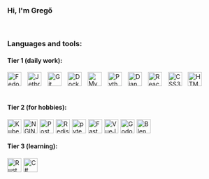 ### Hi, I'm Gregő

<br>

### Languages and tools:
#### Tier 1 (daily work):
<img alt="Fedora linux" width="32px" src="https://cdn.jsdelivr.net/gh/devicons/devicon/icons/fedora/fedora-original.svg" style="padding-right:10px;"/>
<img alt="Jetbrains tools" width="32px" src="https://cdn.jsdelivr.net/gh/devicons/devicon/icons/jetbrains/jetbrains-original.svg" style="padding-right:10px;"/>
<img alt="Git tools" width="32px" src="https://cdn.jsdelivr.net/gh/devicons/devicon/icons/git/git-original.svg" style="padding-right:10px;"/>
<img alt="Docker" width="32px" src="https://cdn.jsdelivr.net/gh/devicons/devicon/icons/docker/docker-original.svg" style="padding-right:10px;"/>
<img alt="MySQL" width="32px" src="https://cdn.jsdelivr.net/gh/devicons/devicon/icons/mysql/mysql-original.svg" style="padding-right:10px;"/>
<img alt="Python" width="32px" src="https://cdn.jsdelivr.net/gh/devicons/devicon/icons/python/python-original.svg" style="padding-right:10px;"/>
<img alt="Django" width="32px" src="https://cdn.jsdelivr.net/gh/devicons/devicon/icons/django/django-plain.svg" style="padding-right:10px;"/>
<img alt="React" width="32px" src="https://cdn.jsdelivr.net/gh/devicons/devicon/icons/react/react-original.svg" style="padding-right:10px;"/>
<img alt="CSS3" width="32px" src="https://cdn.jsdelivr.net/gh/devicons/devicon/icons/css3/css3-original.svg" style="padding-right:10px;"/>
<img alt="HTML5" width="32px" src="https://cdn.jsdelivr.net/gh/devicons/devicon/icons/html5/html5-original.svg" style="padding-right:10px;"/>

<br/>
<br/>

#### Tier 2 (for hobbies):
<img alt="Kubernetes" width="32px" src="https://cdn.jsdelivr.net/gh/devicons/devicon/icons/kubernetes/kubernetes-plain.svg" style="float: left; margin-right: 5px;" />
<img alt="NGINX" width="32px" src="https://cdn.jsdelivr.net/gh/devicons/devicon/icons/nginx/nginx-original.svg" style="float: left; margin-right: 5px;" />
<img alt="PostgreSQL" width="32px" src="https://cdn.jsdelivr.net/gh/devicons/devicon/icons/postgresql/postgresql-plain.svg" style="float: left; margin-right: 5px;" />
<img alt="Redis" width="32px" src="https://cdn.jsdelivr.net/gh/devicons/devicon/icons/redis/redis-plain.svg" style="float: left; margin-right: 5px;" />
<img alt="pytest" width="32px" src="https://cdn.jsdelivr.net/gh/devicons/devicon/icons/pytest/pytest-original.svg" style="float: left; margin-right: 5px;"  />
<img alt="FastAPI" width="32px" src="https://cdn.jsdelivr.net/gh/devicons/devicon/icons/fastapi/fastapi-original.svg" style="float: left; margin-right: 5px;"  />
<img alt="VueJS" width="32px" src="https://cdn.jsdelivr.net/gh/devicons/devicon/icons/vuejs/vuejs-original.svg" style="float: left; margin-right: 5px;"  />
<img alt="Godot" width="32px" src="https://cdn.jsdelivr.net/gh/devicons/devicon/icons/godot/godot-original.svg" style="float: left; margin-right: 5px;"  />
<img alt="Blender" width="32px" src="https://cdn.jsdelivr.net/gh/devicons/devicon/icons/blender/blender-original.svg" style="float: left; margin-right: 5px;" />

<br/>
<br/>

#### Tier 3 (learning):
<img alt="Rust" width="32px" src="https://cdn.jsdelivr.net/gh/devicons/devicon/icons/rust/rust-plain.svg" style="float: left; margin-right: 5px;" />
<img alt="C#" width="32px" src="https://cdn.jsdelivr.net/gh/devicons/devicon/icons/csharp/csharp-original.svg" style="float: left; margin-right: 5px;" />
